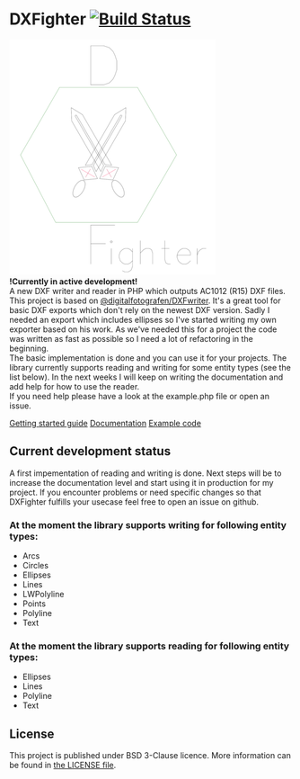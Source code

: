 # DXFighter [![Build Status](https://travis-ci.org/enjoping/DXFighter.svg?branch=master)](https://travis-ci.org/enjoping/DXFighter)
![DXFighter](logo.png)  
**!Currently in active development!**  
A new DXF writer and reader in PHP which outputs AC1012 (R15) DXF files.  
This project is based on [@digitalfotografen/DXFwriter](https://github.com/digitalfotografen/DXFwriter).
It's a great tool for basic DXF exports which don't rely on the newest DXF version.
Sadly I needed an export which includes ellipses so I've started writing my own exporter based on his work.
As we've needed this for a project the code was written as fast as possible so I need a lot of refactoring in the beginning.  
The basic implementation is done and you can use it for your projects. The library currently supports reading and writing for some entity types (see the list below).
In the next weeks I will keep on writing the documentation and add help for how to use the reader.  
If you need help please have a look at the example.php file or open an issue.

[Getting started guide](https://github.com/enjoping/DXFighter/wiki/GettingStarted) 
[Documentation](https://github.com/enjoping/DXFighter/wiki/Documentation) 
[Example code](example.php) 

## Current development status
A first impementation of reading and writing is done. Next steps will be to increase the documentation level and start using it in production for my project.
If you encounter problems or need specific changes so that DXFighter fulfills your usecase feel free to open an issue on github.

### At the moment the library supports writing for following entity types:
 - Arcs
 - Circles
 - Ellipses
 - Lines
 - LWPolyline
 - Points
 - Polyline
 - Text
 
### At the moment the library supports reading for following entity types:
 - Ellipses
 - Lines
 - Polyline
 - Text

## License
This project is published under BSD 3-Clause licence. More information can be found in [the LICENSE file](LICENSE).
